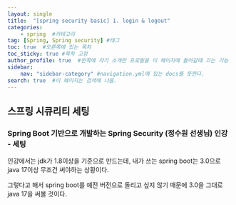 ```yaml
---
layout: single
title:  "[spring security basic] 1. login & logout"
categories: 
    - spring  #카테고리
tag: [Spring, Spring security] #태그
toc: true  #오른쪽에 있는 목차
toc_sticky: true #목차 고정
author_profile: true  #왼쪽에 자기 소개란 프로필을 이 페이지에 들어갈때 끄는 기능
sidebar:
    nav: "sidebar-category" #navigation.yml에 있는 docs를 뜻한다.
search: true  #이 페이지는 검색에 나옴.
---
```


## 스프링 시큐리티 세팅

### Spring Boot 기반으로 개발하는 Spring Security (정수원 선생님) 인강 - 세팅

인강에서는 jdk가 1.8이상을 기준으로 만드는데, 내가 쓰는 spring boot는 3.0으로 java 17이상 무조건 써야하는 상황이다.

그렇다고 해서 spring boot를 예전 버전으로 돌리고 싶지 않기 때문에 3.0을 그대로 java 17을 써볼 것이다.

 